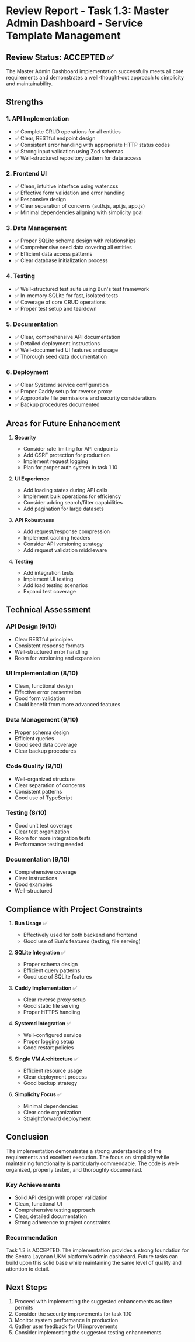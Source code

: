 # Review Report - Task 1.3: Master Admin Dashboard - Service Template Management

## Review Status: ACCEPTED ✅

The Master Admin Dashboard implementation successfully meets all core requirements and demonstrates a well-thought-out approach to simplicity and maintainability.

## Strengths

### 1. API Implementation
- ✅ Complete CRUD operations for all entities
- ✅ Clear, RESTful endpoint design
- ✅ Consistent error handling with appropriate HTTP status codes
- ✅ Strong input validation using Zod schemas
- ✅ Well-structured repository pattern for data access

### 2. Frontend UI
- ✅ Clean, intuitive interface using water.css
- ✅ Effective form validation and error handling
- ✅ Responsive design
- ✅ Clear separation of concerns (auth.js, api.js, app.js)
- ✅ Minimal dependencies aligning with simplicity goal

### 3. Data Management
- ✅ Proper SQLite schema design with relationships
- ✅ Comprehensive seed data covering all entities
- ✅ Efficient data access patterns
- ✅ Clear database initialization process

### 4. Testing
- ✅ Well-structured test suite using Bun's test framework
- ✅ In-memory SQLite for fast, isolated tests
- ✅ Coverage of core CRUD operations
- ✅ Proper test setup and teardown

### 5. Documentation
- ✅ Clear, comprehensive API documentation
- ✅ Detailed deployment instructions
- ✅ Well-documented UI features and usage
- ✅ Thorough seed data documentation

### 6. Deployment
- ✅ Clear Systemd service configuration
- ✅ Proper Caddy setup for reverse proxy
- ✅ Appropriate file permissions and security considerations
- ✅ Backup procedures documented

## Areas for Future Enhancement

1. **Security**
   - Consider rate limiting for API endpoints
   - Add CSRF protection for production
   - Implement request logging
   - Plan for proper auth system in task 1.10

2. **UI Experience**
   - Add loading states during API calls
   - Implement bulk operations for efficiency
   - Consider adding search/filter capabilities
   - Add pagination for large datasets

3. **API Robustness**
   - Add request/response compression
   - Implement caching headers
   - Consider API versioning strategy
   - Add request validation middleware

4. **Testing**
   - Add integration tests
   - Implement UI testing
   - Add load testing scenarios
   - Expand test coverage

## Technical Assessment

### API Design (9/10)
- Clear RESTful principles
- Consistent response formats
- Well-structured error handling
- Room for versioning and expansion

### UI Implementation (8/10)
- Clean, functional design
- Effective error presentation
- Good form validation
- Could benefit from more advanced features

### Data Management (9/10)
- Proper schema design
- Efficient queries
- Good seed data coverage
- Clear backup procedures

### Code Quality (9/10)
- Well-organized structure
- Clear separation of concerns
- Consistent patterns
- Good use of TypeScript

### Testing (8/10)
- Good unit test coverage
- Clear test organization
- Room for more integration tests
- Performance testing needed

### Documentation (9/10)
- Comprehensive coverage
- Clear instructions
- Good examples
- Well-structured

## Compliance with Project Constraints

1. **Bun Usage** ✅
   - Effectively used for both backend and frontend
   - Good use of Bun's features (testing, file serving)

2. **SQLite Integration** ✅
   - Proper schema design
   - Efficient query patterns
   - Good use of SQLite features

3. **Caddy Implementation** ✅
   - Clear reverse proxy setup
   - Good static file serving
   - Proper HTTPS handling

4. **Systemd Integration** ✅
   - Well-configured service
   - Proper logging setup
   - Good restart policies

5. **Single VM Architecture** ✅
   - Efficient resource usage
   - Clear deployment process
   - Good backup strategy

6. **Simplicity Focus** ✅
   - Minimal dependencies
   - Clear code organization
   - Straightforward deployment

## Conclusion

The implementation demonstrates a strong understanding of the requirements and excellent execution. The focus on simplicity while maintaining functionality is particularly commendable. The code is well-organized, properly tested, and thoroughly documented.

### Key Achievements
- Solid API design with proper validation
- Clean, functional UI
- Comprehensive testing approach
- Clear, detailed documentation
- Strong adherence to project constraints

### Recommendation
Task 1.3 is ACCEPTED. The implementation provides a strong foundation for the Sentra Layanan UKM platform's admin dashboard. Future tasks can build upon this solid base while maintaining the same level of quality and attention to detail.

## Next Steps
1. Proceed with implementing the suggested enhancements as time permits
2. Consider the security improvements for task 1.10
3. Monitor system performance in production
4. Gather user feedback for UI improvements
5. Consider implementing the suggested testing enhancements